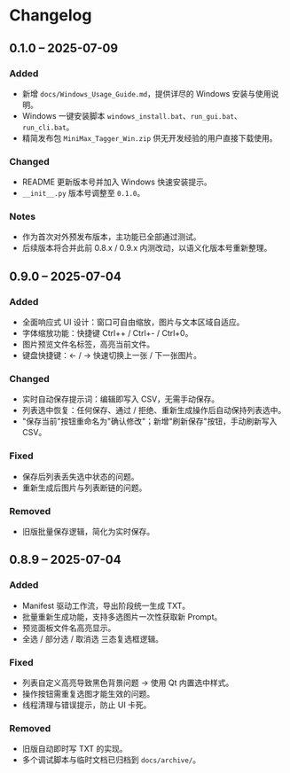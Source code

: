 # Changelog

## 0.1.0 – 2025-07-09

### Added
- 新增 `docs/Windows_Usage_Guide.md`，提供详尽的 Windows 安装与使用说明。
- Windows 一键安装脚本 `windows_install.bat`、`run_gui.bat`、`run_cli.bat`。
- 精简发布包 `MiniMax_Tagger_Win.zip` 供无开发经验的用户直接下载使用。

### Changed
- README 更新版本号并加入 Windows 快速安装提示。
- `__init__.py` 版本号调整至 `0.1.0`。

### Notes
- 作为首次对外预发布版本，主功能已全部通过测试。
- 后续版本将合并此前 0.8.x / 0.9.x 内测改动，以语义化版本号重新整理。

## 0.9.0 – 2025-07-04

### Added
- 全面响应式 UI 设计：窗口可自由缩放，图片与文本区域自适应。
- 字体缩放功能：快捷键 Ctrl++ / Ctrl+- / Ctrl+0。
- 图片预览文件名标签，高亮当前文件。
- 键盘快捷键：← / → 快速切换上一张 / 下一张图片。

### Changed
- 实时自动保存提示词：编辑即写入 CSV，无需手动保存。
- 列表选中恢复：任何保存、通过 / 拒绝、重新生成操作后自动保持列表选中。
- "保存当前"按钮重命名为"确认修改"；新增"刷新保存"按钮，手动刷新写入 CSV。

### Fixed
- 保存后列表丢失选中状态的问题。
- 重新生成后图片与列表断链的问题。

### Removed
- 旧版批量保存逻辑，简化为实时保存。

## 0.8.9 – 2025-07-04

### Added
- Manifest 驱动工作流，导出阶段统一生成 TXT。
- 批量重新生成功能，支持多选图片一次性获取新 Prompt。
- 预览面板文件名高亮显示。
- 全选 / 部分选 / 取消选 三态复选框逻辑。

### Fixed
- 列表自定义高亮导致黑色背景问题 → 使用 Qt 内置选中样式。
- 操作按钮需重复选图才能生效的问题。
- 线程清理与错误提示，防止 UI 卡死。

### Removed
- 旧版自动即时写 TXT 的实现。
- 多个调试脚本与临时文档已归档到 `docs/archive/`。 